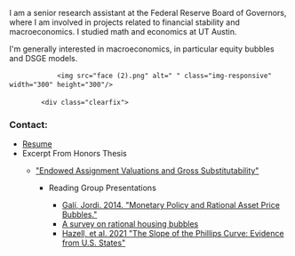 
<!-- //banner -->
<!-- about -->
<div class="about">
    <div class="container">
        <div class="about-grids">
            <div class="col-md-6 about-grids-left">
                <div class="panel-group" id="accordion" role="tablist" aria-multiselectable="true">
                    <div class="panel panel-default">
                        <div id="collapseOne" class="panel-collapse collapse in" role="tabpanel">
                            <div class="panel-body panel_text">
                              <p>I am a senior research assistant at the Federal Reserve Board of Governors, where I am involved in projects related to financial stability and macroeconomics. I studied math and economics at UT Austin.
                              <br>
                              <p>I'm generally interested in macroeconomics, in particular equity bubbles and DSGE models.</p>
                            
                        
                <img src="face (2).png" alt=" " class="img-responsive" width="300" height="300"/>
            
            <div class="clearfix"> 
<!-- //about -->
<!-- footer -->
<div class="footer">
		<div class="container">
			<div class="footer-grids">
				<div class="col-md-4 footer-grid animated wow slideInLeft" data-wow-delay="0s">
                    <h3>Contact: </h3>
                    <p></p>
				</div>
                <div class="clearfix"> </div>
			</div>
			<div class="footer-grids1">
				<div class="footer-grids1-left animated wow slideInLeft">
                    			<ul>
						<li><a href="BrittResume221.pdf">Resume</a></li>
			    			<li>Excerpt From Honors Thesis</li>
			    			<ul>
			    				<li><a href="ThesisSample.pdf"> "Endowed Assignment Valuations and Gross 														Substitutability" </a></li>
						<ul>
			<li>Reading Group Presentations</li>
			        		<ul>
      							<li> <a href="GaliPres.pdf">Galí, Jordi. 2014. "Monetary Policy and Rational Asset Price Bubbles."</a></li>
							<li> <a href = "BubblesSlides (3).pdf"> A survey on rational housing bubbles</a></li>
							<li> <a href = "PCPresentation (1).pdf"> Hazell, et al. 2021 "The Slope of the Phillips Curve: Evidence from U.S. 								States"</a></li>
						<ul>
					<ul>
				
							

    					
	

	
